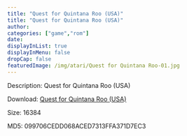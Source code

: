 ```yaml
---
title: "Quest for Quintana Roo (USA)"
title: "Quest for Quintana Roo (USA)"
author: 
categories: ["game","rom"]
date: 
displayInList: true
displayInMenu: false
dropCap: false
featuredImage: /img/atari/Quest for Quintana Roo-01.jpg
---
```


Description: Quest for Quintana Roo (USA)

Download: <a href="https://kknackGearCT.ctfile.com/fs/2629127-327667882" target = "_blank" rel = "nofollow" > Quest for Quintana Roo (USA)</a>

Size: 16384

MD5: 099706CEDD068ACED7313FFA371D7EC3

